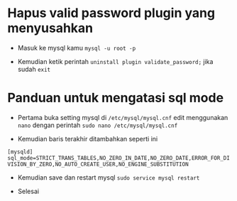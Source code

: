 # Hapus valid password plugin yang menyusahkan

- Masuk ke mysql kamu `mysql -u root -p`

- Kemudian ketik perintah `uninstall plugin validate_password;` jika sudah `exit`

# Panduan untuk mengatasi sql mode

- Pertama buka setting mysql di `/etc/mysql/mysql.cnf` edit menggunakan `nano` dengan perintah `sudo nano /etc/mysql/mysql.cnf`

- Kemudian baris terakhir ditambahkan seperti ini

`[mysqld]
sql_mode=STRICT_TRANS_TABLES,NO_ZERO_IN_DATE,NO_ZERO_DATE,ERROR_FOR_DIVISION_BY_ZERO,NO_AUTO_CREATE_USER,NO_ENGINE_SUBSTITUTION`

- Kemudian save dan restart mysql `sudo service mysql restart`

- Selesai
